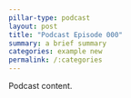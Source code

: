 ```yaml
---
pillar-type: podcast
layout: post
title: "Podcast Episode 000"
summary: a brief summary
categories: example new
permalink: /:categories
---
```

Podcast content.